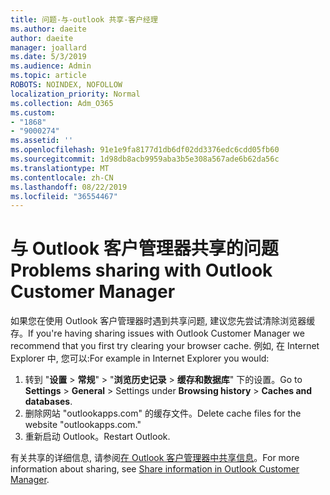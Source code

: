 ```yaml
---
title: 问题-与-outlook 共享-客户经理
ms.author: daeite
author: daeite
manager: joallard
ms.date: 5/3/2019
ms.audience: Admin
ms.topic: article
ROBOTS: NOINDEX, NOFOLLOW
localization_priority: Normal
ms.collection: Adm_O365
ms.custom:
- "1868"
- "9000274"
ms.assetid: ''
ms.openlocfilehash: 91e1e9fa8177d1db6df02dd3376edc6cdd05fb60
ms.sourcegitcommit: 1d98db8acb9959aba3b5e308a567ade6b62da56c
ms.translationtype: MT
ms.contentlocale: zh-CN
ms.lasthandoff: 08/22/2019
ms.locfileid: "36554467"
---
```

# <a name="problems-sharing-with-outlook-customer-manager"></a><span data-ttu-id="c6942-102">与 Outlook 客户管理器共享的问题</span><span class="sxs-lookup"><span data-stu-id="c6942-102">Problems sharing with Outlook Customer Manager</span></span>

<span data-ttu-id="c6942-103">如果您在使用 Outlook 客户管理器时遇到共享问题, 建议您先尝试清除浏览器缓存。</span><span class="sxs-lookup"><span data-stu-id="c6942-103">If you're having sharing issues with Outlook Customer Manager we recommend that you first try clearing your browser cache.</span></span> <span data-ttu-id="c6942-104">例如, 在 Internet Explorer 中, 您可以:</span><span class="sxs-lookup"><span data-stu-id="c6942-104">For example in Internet Explorer you would:</span></span>

1. <span data-ttu-id="c6942-105">转到 "**设置** > **常规**" > "**浏览历史记录** > **缓存和数据库**" 下的设置。</span><span class="sxs-lookup"><span data-stu-id="c6942-105">Go to **Settings** > **General** > Settings under **Browsing history** > **Caches and databases**.</span></span>
2. <span data-ttu-id="c6942-106">删除网站 "outlookapps.com" 的缓存文件。</span><span class="sxs-lookup"><span data-stu-id="c6942-106">Delete cache files for the website "outlookapps.com."</span></span>
3. <span data-ttu-id="c6942-107">重新启动 Outlook。</span><span class="sxs-lookup"><span data-stu-id="c6942-107">Restart Outlook.</span></span>

<span data-ttu-id="c6942-108">有关共享的详细信息, 请参阅[在 Outlook 客户管理器中共享信息](https://support.office.com/article/4f26cc69-67da-4cd5-b344-02d1a4799310%20)。</span><span class="sxs-lookup"><span data-stu-id="c6942-108">For more information about sharing, see [Share information in Outlook Customer Manager](https://support.office.com/article/4f26cc69-67da-4cd5-b344-02d1a4799310%20).</span></span>
